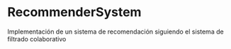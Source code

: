# RecommenderSystem
Implementación de un sistema de recomendación siguiendo el sistema de filtrado colaborativo
